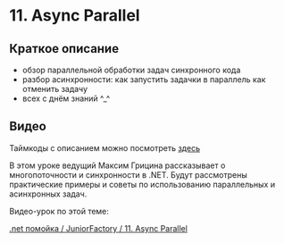 ﻿# 11. Async Parallel

## Краткое описание

- обзор параллельной обработки задач синхронного кода
- разбор асинхронности:
  как запустить задачки в параллель
  как отменить задачу
- всех с днём знаний ^_^

## Видео

Таймкоды с описанием можно посмотреть [здесь](video.md)

В этом уроке ведущий Максим Грицина рассказывает о многопоточности и синхронности в .NET. 
Будут рассмотрены практические примеры и советы по использованию параллельных и асинхронных задач.

Видео-урок по этой теме:

[.net помойка / JuniorFactory / 11. Async Parallel](https://www.youtube.com/watch?v=mwKHjZm1oNQ)
